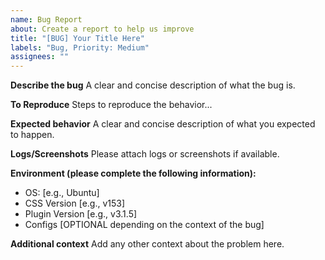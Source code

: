 ```yaml
---
name: Bug Report
about: Create a report to help us improve
title: "[BUG] Your Title Here"
labels: "Bug, Priority: Medium"
assignees: ""
---
```


**Describe the bug**
A clear and concise description of what the bug is.

**To Reproduce**
Steps to reproduce the behavior...

**Expected behavior**
A clear and concise description of what you expected to happen.

**Logs/Screenshots**
Please attach logs or screenshots if available.

**Environment (please complete the following information):**

- OS: [e.g., Ubuntu]
- CSS Version [e.g., v153]
- Plugin Version [e.g., v3.1.5]
- Configs [OPTIONAL depending on the context of the bug]

**Additional context**
Add any other context about the problem here.

